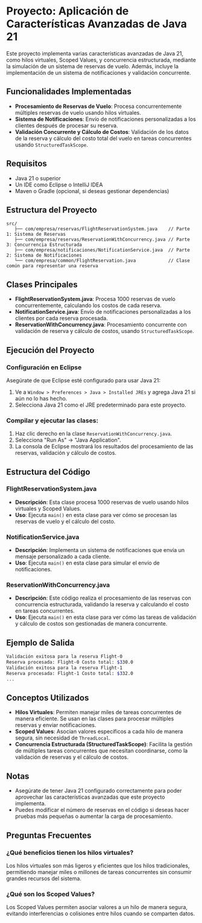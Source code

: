 
# Proyecto: Aplicación de Características Avanzadas de Java 21

Este proyecto implementa varias características avanzadas de Java 21, como hilos virtuales, Scoped Values, y concurrencia estructurada, mediante la simulación de un sistema de reservas de vuelo. Además, incluye la implementación de un sistema de notificaciones y validación concurrente.

## Funcionalidades Implementadas
- **Procesamiento de Reservas de Vuelo**: Procesa concurrentemente múltiples reservas de vuelo usando hilos virtuales.
- **Sistema de Notificaciones**: Envío de notificaciones personalizadas a los clientes después de procesar su reserva.
- **Validación Concurrente y Cálculo de Costos**: Validación de los datos de la reserva y cálculo del costo total del vuelo en tareas concurrentes usando `StructuredTaskScope`.

## Requisitos
- Java 21 o superior
- Un IDE como Eclipse o IntelliJ IDEA
- Maven o Gradle (opcional, si deseas gestionar dependencias)

## Estructura del Proyecto

```
src/
   ├── com/empresa/reservas/FlightReservationSystem.java    // Parte 1: Sistema de Reservas
   ├── com/empresa/reservas/ReservationWithConcurrency.java // Parte 3: Concurrencia Estructurada
   ├── com/empresa/notificaciones/NotificationService.java  // Parte 2: Sistema de Notificaciones
   └── com/empresa/common/FlightReservation.java            // Clase común para representar una reserva
```

## Clases Principales

- **FlightReservationSystem.java**: Procesa 1000 reservas de vuelo concurrentemente, calculando los costos de cada reserva.
- **NotificationService.java**: Envío de notificaciones personalizadas a los clientes por cada reserva procesada.
- **ReservationWithConcurrency.java**: Procesamiento concurrente con validación de reserva y cálculo de costos, usando `StructuredTaskScope`.

## Ejecución del Proyecto

### Configuración en Eclipse
Asegúrate de que Eclipse esté configurado para usar Java 21:
1. Ve a `Window > Preferences > Java > Installed JREs` y agrega Java 21 si aún no lo has hecho.
2. Selecciona Java 21 como el JRE predeterminado para este proyecto.

### Compilar y ejecutar las clases:
1. Haz clic derecho en la clase `ReservationWithConcurrency.java`.
2. Selecciona "Run As" -> "Java Application".
3. La consola de Eclipse mostrará los resultados del procesamiento de las reservas, validación y cálculo de costos.

## Estructura del Código

### FlightReservationSystem.java
- **Descripción**: Esta clase procesa 1000 reservas de vuelo usando hilos virtuales y Scoped Values.
- **Uso**: Ejecuta `main()` en esta clase para ver cómo se procesan las reservas de vuelo y el cálculo del costo.

### NotificationService.java
- **Descripción**: Implementa un sistema de notificaciones que envía un mensaje personalizado a cada cliente.
- **Uso**: Ejecuta `main()` en esta clase para simular el envío de notificaciones.

### ReservationWithConcurrency.java
- **Descripción**: Este código realiza el procesamiento de las reservas con concurrencia estructurada, validando la reserva y calculando el costo en tareas concurrentes.
- **Uso**: Ejecuta `main()` en esta clase para ver cómo las tareas de validación y cálculo de costos son gestionadas de manera concurrente.

## Ejemplo de Salida

```bash
Validación exitosa para la reserva Flight-0
Reserva procesada: Flight-0 Costo total: $330.0
Validación exitosa para la reserva Flight-1
Reserva procesada: Flight-1 Costo total: $332.0
...
```

## Conceptos Utilizados

- **Hilos Virtuales**: Permiten manejar miles de tareas concurrentes de manera eficiente. Se usan en las clases para procesar múltiples reservas y enviar notificaciones.
- **Scoped Values**: Asocian valores específicos a cada hilo de manera segura, sin necesidad de `ThreadLocal`.
- **Concurrencia Estructurada (StructuredTaskScope)**: Facilita la gestión de múltiples tareas concurrentes que necesitan coordinarse, como la validación de reservas y el cálculo de costos.

## Notas
- Asegúrate de tener Java 21 configurado correctamente para poder aprovechar las características avanzadas que este proyecto implementa.
- Puedes modificar el número de reservas en el código si deseas hacer pruebas más pequeñas o aumentar la carga de procesamiento.

## Preguntas Frecuentes

### ¿Qué beneficios tienen los hilos virtuales?
Los hilos virtuales son más ligeros y eficientes que los hilos tradicionales, permitiendo manejar miles o millones de tareas concurrentes sin consumir grandes recursos del sistema.

### ¿Qué son los Scoped Values?
Los Scoped Values permiten asociar valores a un hilo de manera segura, evitando interferencias o colisiones entre hilos cuando se comparten datos.
